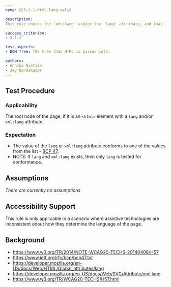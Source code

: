 ```yaml
---
name: SC3-1-1-html-lang-valid

description:
This rule checks the `xml:lang` and/or the `lang` attribute, and that it conforms to [BCP 47](https://www.ietf.org/rfc/bcp/bcp47.txt).

success_criterion:
- 3.1.1

test_aspects:
- DOM Tree: The tree that HTML is parsed into.

authors:
- Annika Nietzio
- Jey Nandakumar
---
```


## Test Procedure

### Applicability

The root node of the page, if it is an `<html>` element with a `lang` and/or `xml:lang` attribute.

### Expectation

- The value of the `lang` or `xml:lang` attribute conforms to one of the values from the list - [BCP 47](https://www.ietf.org/rfc/bcp/bcp47.txt).
- NOTE: If `lang` and `xml:lang` exists, then only `lang` is tested for conformance.

## Assumptions

*There are currently no assumptions*

## Accessibility Support

This rule is only applicable in a scenario where assistive technologies are inconsistent about how they determine the language of the page.

## Background

- https://www.w3.org/TR/2014/NOTE-WCAG20-TECHS-20140408/H57
- https://www.ietf.org/rfc/bcp/bcp47.txt
- https://developer.mozilla.org/en-US/docs/Web/HTML/Global_attributes/lang
- https://developer.mozilla.org/en-US/docs/Web/SVG/Attribute/xml:lang
- https://www.w3.org/TR/WCAG20-TECHS/H57.html
